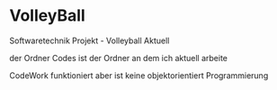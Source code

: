 # VolleyBall
Softwaretechnik Projekt - Volleyball Aktuell


der Ordner Codes ist der Ordner an dem ich aktuell arbeite

CodeWork funktioniert aber ist keine objektorientiert Programmierung
